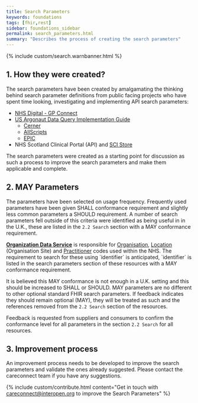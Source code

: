 ```yaml
---
title: Search Parameters
keywords: foundations
tags: [fhir,rest]
sidebar: foundations_sidebar
permalink: search_parameters.html
summary: "Describes the process of creating the search parameters"
---
```


{% include custom/search.warnbanner.html %}

## 1. How they were created? ##

The search parameters have been created by amalgamating the thinking behind search parameter definitions from public facing projects who have spent time looking, investigating and implementing API search parameters:


- [NHS Digital - GP Connect](https://nhsconnect.github.io/gpconnect/accessrecord_rest.html)
- [US Argonaut Data Query Implementation Guide](http://www.fhir.org/guides/argonaut/r2/Conformance-server.html)
  - [Cerner](http://fhir.cerner.com/millennium/dstu2/)
  - [AllScripts](https://developer.allscripts.com/)
  - [EPIC](https://open.epic.com/Interface/FHIR)
- NHS Scotland Clinical Portal (API) and [SCI Store](http://www.sci.scot.nhs.uk/products/store/store_main.htm)

The search parameters were created as a starting point for discussion as such a process to improve the search parameters and make them applicable and complete.

## 2. MAY Parameters ##

The parameters have been selected on usage frequency. Frequently used parameters have been given SHALL conformance requirement and slightly less common parameters a SHOULD requirement. A number of search parameters fell outside of this criteria were identified as being useful in   in the U.K., these are listed in the `2.2 Search` section with a MAY conformance requirement.

<div markdown="span" class="alert alert-info" role="alert"><i class="fa fa-info-circle"></i> <b><a href="https://digital.nhs.uk/organisation-data-service">Organization Data Service</a></b> is responsible for <a href="restfulapis_identification_organisation.html">Organisation</a>, <a href="restfulapis_identification_location.html">Location</a> (Organisation Site) and <a href="restfulapis_identification_practitoner.html">Practitioner</a> codes used within the NHS. The requirement to search for these using  `identifier` is anticipated, `identifier` is listed in the search parameters section of these resources with a MAY conformance requirement. </div>

It is believed this MAY conformance is not enough in a U.K. setting and this should be increased to SHALL or SHOULD. MAY parameters are no different to other optional standard FHIR search parameters. If feedback indicates they should remain optional (MAY), they will be treated as such and the references removed from the `2.2 Search` section of the resources.

Feedback is requested from suppliers and consumers to confirm the conformance level for all parameters in the section `2.2 Search` for all resources.


## 3. Improvement process ##

An improvement process needs to be developed to improve the search parameters and validate the ones already suggested. Please contact the careconnect team if you have any suggestions.

{% include custom/contribute.html content="Get in touch with careconnect@interopen.org to improve the Search Parameters" %}
